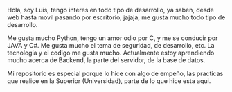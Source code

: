 
Hola, soy Luis, tengo interes en todo tipo de desarrollo, ya saben, desde web hasta movil pasando por escritorio, jajaja, me gusta mucho todo tipo de desarrollo.

Me gusta mucho Python, tengo un amor odio por C, y me se conducir por JAVA y C#. Me gusta mucho el tema de seguridad, de desarrollo, etc. La tecnologia y el codigo me gusta mucho.
Actualmente estoy aprendiendo mucho acerca de Backend, la parte del servidor, de la base de datos.

Mi repositorio es especial porque lo hice con algo de empeño, las practicas que realice en la Superior (Universidad), parte de lo que hice esta aqui. 

